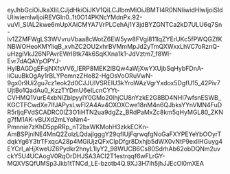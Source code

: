 eyJhbGciOiJkaXIiLCJjdHkiOiJKV1QiLCJlbmMiOiJBMTI4R0NNIiwidHlwIjoiSldUIiwiemlwIjoiREVGIn0..1t0O14PKNcYMdnPx.92-vuVI_SIAL2kwe6mUpXAiCMYA7VrPLCehAj1Y3jdBYZGNTCa2kD7ULU6q7Sn-lv1ZZMFWgLS3WVvruVbaa8cWotZ6EW5yw8FVgi811lqZYErUKc5fPWQGZfKNBWOHeoKMYliqB_xvhZC2OU2xhrBVMmMpJd2yTmQXWxxLhVC7oRznQ-uHzgiVkJ26NPAvrEWrI8tk74k6SqKXna1k1-JdVztm7_f8WI-Evr7dAQAYpOPYJ-HylBAGDgEFsjNXfsVV6_lERP8MEK2IBQw4aWjXwYXUjbSqHybFDnA-liCuuBkOgAy1rBLYPemnzZHe82-HgOsVoORuVwN-9gx0r9Ui2gu7cz1eok2d0CJJUIVSREIU3kYroWAzVgrYxdox5DgfU15_42Piv7UjtBo1QadAu0_KzzTYDmU6eILcnCYYt-CVHMQ1VurE4xbNlZblpyylY0GMo20lhjCU8nYzkE2G8BD4NHI7wfsnESWB_KGCTFCwdXe7IfJAPysLwFl2A4Av4OXOXCwe18nM4n6QJbksYYnVMN4FuDR5rIjqFVdSCADRC0lZ3O1iHTN2ua9dgZz_BRdPaMxZc8km5qHyMGL80_ZKNg7fM1AK-vBUXd2mLYoNm4-Pmnnie7zKhD5ppRRp_nT2bxWKMohH3zkkECKn-AmBSPjnlNE4MnQ2ZolzLQdajlgggY29qfIUjFqrwqfgNoGaFXYPEYeYbOOyrTdqkYg6Y3trTFxqcA28p4MGiUjzQFxClpDfgr8Dxhjb5dWX0vNtP9exIlHGuyg4EYCrl_aHjXweUZ6Pydkr2hnyL1lyY2_98WUCB6Cs80SdrhAb62obDQNm2uvckY5U4UCAogV0RqOrDHJSA3ACI2T1estrqqf6wFLrGY-MQXVSQfUMSp3Jkb1tTNCd_LE-bzotb4Q.9XJ3H7lh5jhJJEcOl0mXEA
